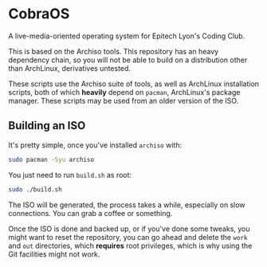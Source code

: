 CobraOS
=======

A live-media-oriented operating system for Epitech Lyon's Coding Club.

This is based on the Archiso tools. This repository has an heavy dependency chain, so you will not be able to build on a distribution other than ArchLinux, derivatives untested.

These scripts use the Archiso suite of tools, as well as ArchLinux installation scripts, both of which **heavily** depend on `pacman`, ArchLinux's package manager. These scripts may be used from an older version of the ISO.

Building an ISO
---------------

It's pretty simple, once you've installed `archiso` with:
```bash
sudo pacman -Syu archiso
```
You just need to run `build.sh` as root:
```bash
sudo ./build.sh
```
The ISO will be generated, the process takes a while, especially on slow connections. You can grab a coffee or something.

Once the ISO is done and backed up, or if you've done some tweaks, you might want to reset the repository, you can go ahead and delete the `work` and `out` directories, which **requires** root privileges, which is why using the Git facilities might not work.
